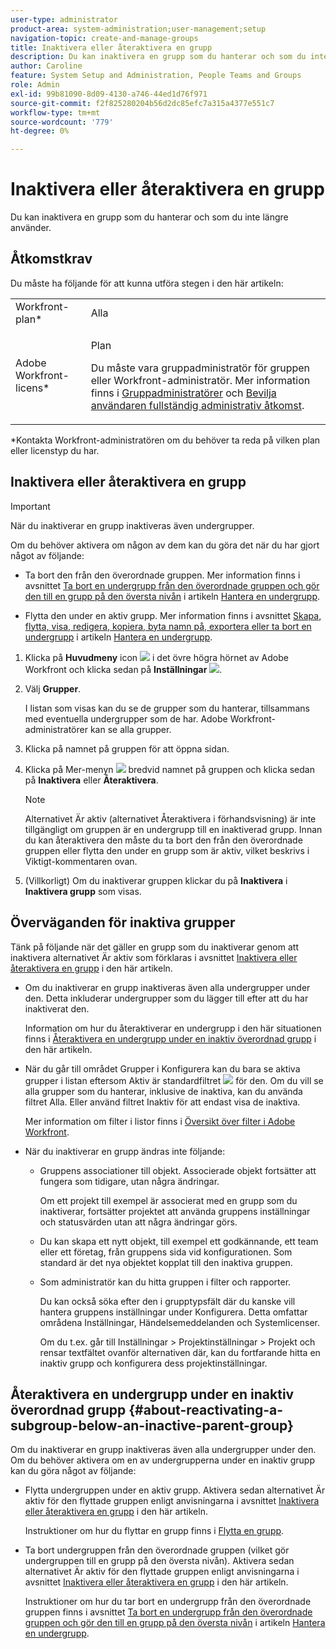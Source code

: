 ```yaml
---
user-type: administrator
product-area: system-administration;user-management;setup
navigation-topic: create-and-manage-groups
title: Inaktivera eller återaktivera en grupp
description: Du kan inaktivera en grupp som du hanterar och som du inte längre använder.
author: Caroline
feature: System Setup and Administration, People Teams and Groups
role: Admin
exl-id: 99b81090-8d09-4130-a746-44ed1d76f971
source-git-commit: f2f825280204b56d2dc85efc7a315a4377e551c7
workflow-type: tm+mt
source-wordcount: '779'
ht-degree: 0%

---
```


# Inaktivera eller återaktivera en grupp

<!--
If Callisto adds the <b>Is active</b> checkbox to the Details page for groups you view, add that info to Manage groups/Create and manage groups/manage-a-group and to Manage groups/Create and manage groups/view-and-manage-a-groups-details
-->

Du kan inaktivera en grupp som du hanterar och som du inte längre använder.

## Åtkomstkrav

Du måste ha följande för att kunna utföra stegen i den här artikeln:

<table style="table-layout:auto"> 
 <col> 
 <col> 
 <tbody> 
  <tr> 
   <td role="rowheader">Workfront-plan*</td> 
   <td>Alla</td> 
  </tr> 
  <tr> 
   <td role="rowheader">Adobe Workfront-licens*</td> 
   <td> <p>Plan </p> <p>Du måste vara gruppadministratör för gruppen eller Workfront-administratör. Mer information finns i <a href="../../../administration-and-setup/manage-groups/group-roles/group-administrators.md" class="MCXref xref">Gruppadministratörer</a> och <a href="../../../administration-and-setup/add-users/configure-and-grant-access/grant-a-user-full-administrative-access.md" class="MCXref xref">Bevilja användaren fullständig administrativ åtkomst</a>.</p> </td> 
  </tr> 
 </tbody> 
</table>

&#42;Kontakta Workfront-administratören om du behöver ta reda på vilken plan eller licenstyp du har.

## Inaktivera eller återaktivera en grupp

>[!IMPORTANT]
>
>När du inaktiverar en grupp inaktiveras även undergrupper.
>
>Om du behöver aktivera om någon av dem kan du göra det när du har gjort något av följande:
>
>* Ta bort den från den överordnade gruppen. Mer information finns i avsnittet [Ta bort en undergrupp från den överordnade gruppen och gör den till en grupp på den översta nivån](../../../administration-and-setup/manage-groups/create-and-manage-subgroups/manage-subgroups.md#make) i artikeln [Hantera en undergrupp](../../../administration-and-setup/manage-groups/create-and-manage-subgroups/manage-subgroups.md).
>
>* Flytta den under en aktiv grupp. Mer information finns i avsnittet [Skapa, flytta, visa, redigera, kopiera, byta namn på, exportera eller ta bort en undergrupp](../../../administration-and-setup/manage-groups/create-and-manage-subgroups/manage-subgroups.md#create) i artikeln [Hantera en undergrupp](../../../administration-and-setup/manage-groups/create-and-manage-subgroups/manage-subgroups.md).
>


1. Klicka på **Huvudmeny** icon ![](assets/main-menu-icon.png) i det övre högra hörnet av Adobe Workfront och klicka sedan på **Inställningar** ![](assets/gear-icon-settings.png).

1. Välj **Grupper**.

   I listan som visas kan du se de grupper som du hanterar, tillsammans med eventuella undergrupper som de har. Adobe Workfront-administratörer kan se alla grupper.

1. Klicka på namnet på gruppen för att öppna sidan.

1. Klicka på Mer-menyn ![](assets/more-icon.png) bredvid namnet på gruppen och klicka sedan på **Inaktivera** eller **Återaktivera**.

   >[!NOTE]
   >
   >Alternativet Är aktiv (alternativet Återaktivera i förhandsvisning) är inte tillgängligt om gruppen är en undergrupp till en inaktiverad grupp. Innan du kan återaktivera den måste du ta bort den från den överordnade gruppen eller flytta den under en grupp som är aktiv, vilket beskrivs i Viktigt-kommentaren ovan.

1. (Villkorligt) Om du inaktiverar gruppen klickar du på **Inaktivera** i **Inaktivera grupp** som visas.

## Överväganden för inaktiva grupper

Tänk på följande när det gäller en grupp som du inaktiverar genom att inaktivera alternativet Är aktiv som förklaras i avsnittet [Inaktivera eller återaktivera en grupp](#View) i den här artikeln.

* Om du inaktiverar en grupp inaktiveras även alla undergrupper under den. Detta inkluderar undergrupper som du lägger till efter att du har inaktiverat den.

   Information om hur du återaktiverar en undergrupp i den här situationen finns i [Återaktivera en undergrupp under en inaktiv överordnad grupp](#about-reactivating-a-subgroup-below-an-inactive-parent-group) i den här artikeln.

* När du går till området Grupper i Konfigurera kan du bara se aktiva grupper i listan eftersom Aktiv är standardfiltret ![](assets/filter-nwepng.png) för den. Om du vill se alla grupper som du hanterar, inklusive de inaktiva, kan du använda filtret Alla. Eller använd filtret Inaktiv för att endast visa de inaktiva.

   Mer information om filter i listor finns i [Översikt över filter i Adobe Workfront](../../../reports-and-dashboards/reports/reporting-elements/filters-overview.md).

* När du inaktiverar en grupp ändras inte följande:

   * Gruppens associationer till objekt. Associerade objekt fortsätter att fungera som tidigare, utan några ändringar.

      Om ett projekt till exempel är associerat med en grupp som du inaktiverar, fortsätter projektet att använda gruppens inställningar och statusvärden utan att några ändringar görs.

   * Du kan skapa ett nytt objekt, till exempel ett godkännande, ett team eller ett företag, från gruppens sida vid konfigurationen. Som standard är det nya objektet kopplat till den inaktiva gruppen.
   * Som administratör kan du hitta gruppen i filter och rapporter.

      Du kan också söka efter den i grupptypsfält där du kanske vill hantera gruppens inställningar under Konfigurera. Detta omfattar områdena Inställningar, Händelsemeddelanden och Systemlicenser.

      Om du t.ex. går till Inställningar > Projektinställningar > Projekt och rensar textfältet ovanför alternativen där, kan du fortfarande hitta en inaktiv grupp och konfigurera dess projektinställningar.

## Återaktivera en undergrupp under en inaktiv överordnad grupp {#about-reactivating-a-subgroup-below-an-inactive-parent-group}

Om du inaktiverar en grupp inaktiveras även alla undergrupper under den. Om du behöver aktivera om en av undergrupperna under en inaktiv grupp kan du göra något av följande:

* Flytta undergruppen under en aktiv grupp. Aktivera sedan alternativet Är aktiv för den flyttade gruppen enligt anvisningarna i avsnittet [Inaktivera eller återaktivera en grupp](#View) i den här artikeln.

   Instruktioner om hur du flyttar en grupp finns i [Flytta en grupp](../../../administration-and-setup/manage-groups/create-and-manage-groups/move-a-group.md).

* Ta bort undergruppen från den överordnade gruppen (vilket gör undergruppen till en grupp på den översta nivån). Aktivera sedan alternativet Är aktiv för den flyttade gruppen enligt anvisningarna i avsnittet [Inaktivera eller återaktivera en grupp](#View) i den här artikeln.

   Instruktioner om hur du tar bort en undergrupp från den överordnade gruppen finns i avsnittet [Ta bort en undergrupp från den överordnade gruppen och gör den till en grupp på den översta nivån](../../../administration-and-setup/manage-groups/create-and-manage-subgroups/manage-subgroups.md#make) i artikeln [Hantera en undergrupp](../../../administration-and-setup/manage-groups/create-and-manage-subgroups/manage-subgroups.md).

